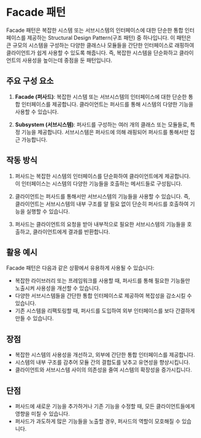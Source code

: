 # Facade 패턴

Facade 패턴은 복잡한 시스템 또는 서브시스템의 인터페이스에 대한 단순한 통합 인터페이스를 제공하는 Structural Design Pattern(구조 패턴) 중 하나입니다. 이 패턴은 큰 규모의 시스템을 구성하는 다양한 클래스나 모듈들을 간단한 인터페이스로 래핑하여 클라이언트가 쉽게 사용할 수 있도록 해줍니다. 즉, 복잡한 시스템을 단순화하고 클라이언트의 사용성을 높이는데 중점을 둔 패턴입니다.

## 주요 구성 요소

1. **Facade (퍼사드)**: 복잡한 시스템 또는 서브시스템의 인터페이스에 대한 단순한 통합 인터페이스를 제공합니다. 클라이언트는 퍼사드를 통해 시스템의 다양한 기능을 사용할 수 있습니다.

2. **Subsystem (서브시스템)**: 퍼사드를 구성하는 여러 개의 클래스 또는 모듈들로, 특정 기능을 제공합니다. 서브시스템은 퍼사드에 의해 래핑되어 퍼사드를 통해서만 접근 가능합니다.

## 작동 방식

1. 퍼사드는 복잡한 시스템의 인터페이스를 단순화하여 클라이언트에게 제공합니다. 이 인터페이스는 시스템의 다양한 기능들을 호출하는 메서드들로 구성됩니다.

2. 클라이언트는 퍼사드를 통해서만 서브시스템의 기능들을 사용할 수 있습니다. 즉, 클라이언트는 서브시스템의 내부 구조를 알 필요 없이 단순히 퍼사드를 호출하여 기능을 실행할 수 있습니다.

3. 퍼사드는 클라이언트의 요청을 받아 내부적으로 필요한 서브시스템의 기능들을 호출하고, 클라이언트에게 결과를 반환합니다.

## 활용 예시

Facade 패턴은 다음과 같은 상황에서 유용하게 사용될 수 있습니다:

- 복잡한 라이브러리 또는 프레임워크를 사용할 때, 퍼사드를 통해 필요한 기능들만 노출시켜 사용성을 개선할 수 있습니다.
- 다양한 서브시스템들을 간단한 통합 인터페이스로 제공하여 복잡성을 감소시킬 수 있습니다.
- 기존 시스템을 리팩토링할 때, 퍼사드를 도입하여 외부 인터페이스를 보다 간결하게 만들 수 있습니다.

## 장점

- 복잡한 시스템의 사용성을 개선하고, 외부에 간단한 통합 인터페이스를 제공합니다.
- 시스템의 내부 구조를 감추어 모듈 간의 결합도를 낮추고 유연성을 향상시킵니다.
- 클라이언트와 서브시스템 사이의 의존성을 줄여 시스템의 확장성을 증가시킵니다.

## 단점

- 퍼사드에 새로운 기능을 추가하거나 기존 기능을 수정할 때, 모든 클라이언트들에게 영향을 미칠 수 있습니다.
- 퍼사드가 과도하게 많은 기능들을 노출할 경우, 퍼사드의 역할이 모호해질 수 있습니다.
